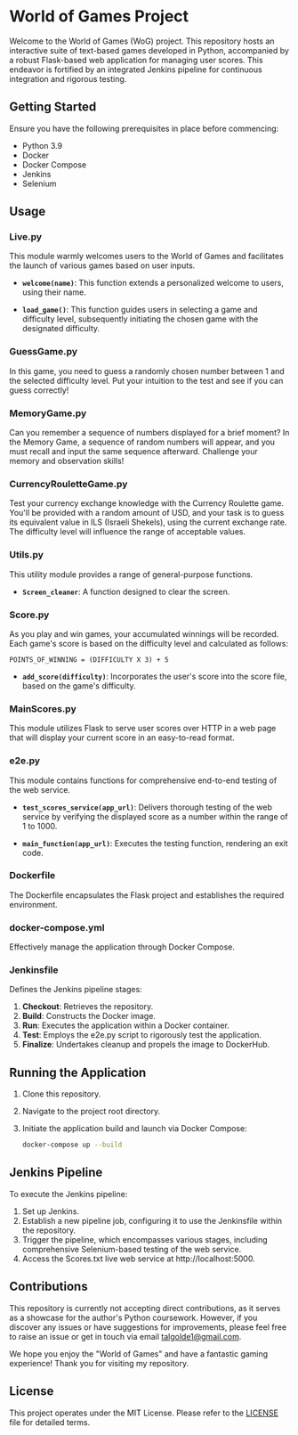# World of Games Project

Welcome to the World of Games (WoG) project. This repository hosts an interactive suite of text-based games developed in Python, accompanied by a robust Flask-based web application for managing user scores. This endeavor is fortified by an integrated Jenkins pipeline for continuous integration and rigorous testing.

## Getting Started

Ensure you have the following prerequisites in place before commencing:

- Python 3.9
- Docker
- Docker Compose
- Jenkins
- Selenium

## Usage

### Live.py

This module warmly welcomes users to the World of Games and facilitates the launch of various games based on user inputs.

- **`welcome(name)`**: This function extends a personalized welcome to users, using their name.

- **`load_game()`**: This function guides users in selecting a game and difficulty level, subsequently initiating the chosen game with the designated difficulty.

### GuessGame.py

In this game, you need to guess a randomly chosen number between 1 and the selected difficulty level. Put your intuition to the test and see if you can guess correctly!

### MemoryGame.py

Can you remember a sequence of numbers displayed for a brief moment? In the Memory Game, a sequence of random numbers will appear, and you must recall and input the same sequence afterward. Challenge your memory and observation skills!

### CurrencyRouletteGame.py

Test your currency exchange knowledge with the Currency Roulette game. You'll be provided with a random amount of USD, and your task is to guess its equivalent value in ILS (Israeli Shekels), using the current exchange rate. The difficulty level will influence the range of acceptable values.

### Utils.py

This utility module provides a range of general-purpose functions.

- **`Screen_cleaner`**: A function designed to clear the screen.

### Score.py

As you play and win games, your accumulated winnings will be recorded. Each game's score is based on the difficulty level and calculated as follows:

```
POINTS_OF_WINNING = (DIFFICULTY X 3) + 5
```

- **`add_score(difficulty)`**: Incorporates the user's score into the score file, based on the game's difficulty.

### MainScores.py

This module utilizes Flask to serve user scores over HTTP in a web page that will display your current score in an easy-to-read format.


### e2e.py

This module contains functions for comprehensive end-to-end testing of the web service.

- **`test_scores_service(app_url)`**: Delivers thorough testing of the web service by verifying the displayed score as a number within the range of 1 to 1000.

- **`main_function(app_url)`**: Executes the testing function, rendering an exit code.

### Dockerfile

The Dockerfile encapsulates the Flask project and establishes the required environment.

### docker-compose.yml

Effectively manage the application through Docker Compose.

### Jenkinsfile

Defines the Jenkins pipeline stages:

1. **Checkout**: Retrieves the repository.
2. **Build**: Constructs the Docker image.
3. **Run**: Executes the application within a Docker container.
4. **Test**: Employs the e2e.py script to rigorously test the application.
5. **Finalize**: Undertakes cleanup and propels the image to DockerHub.

## Running the Application

1. Clone this repository.
2. Navigate to the project root directory.
3. Initiate the application build and launch via Docker Compose:

   ```bash
   docker-compose up --build
   ```

## Jenkins Pipeline

To execute the Jenkins pipeline:

1. Set up Jenkins.
2. Establish a new pipeline job, configuring it to use the Jenkinsfile within the repository.
3. Trigger the pipeline, which encompasses various stages, including comprehensive Selenium-based testing of the web service.
4. Access the Scores.txt live web service at http://localhost:5000.

## Contributions

This repository is currently not accepting direct contributions, as it serves as a showcase for the author's Python coursework. However, if you discover any issues or have suggestions for improvements, please feel free to raise an issue or get in touch via email talgolde1@gmail.com.

We hope you enjoy the "World of Games" and have a fantastic gaming experience! Thank you for visiting my repository.
## License

This project operates under the MIT License. Please refer to the [LICENSE](LICENSE) file for detailed terms.
